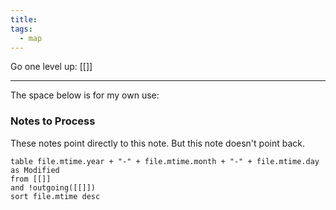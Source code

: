 ```yaml
---
title: 
tags:
  - map
---
```


Go one level up: [[]]

-----

The space below is for my own use:

### Notes to Process
These notes point directly to this note. But this note doesn't point back.
```dataview
table file.mtime.year + "-" + file.mtime.month + "-" + file.mtime.day as Modified
from [[]]
and !outgoing([[]])
sort file.mtime desc
```